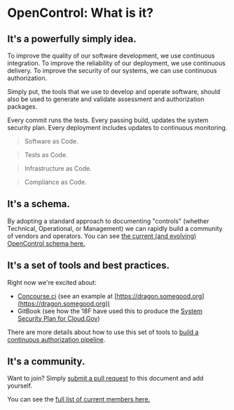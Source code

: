 # OpenControl: What is it?

## It's a powerfully simply idea.

To improve the quality of our software development, we use continuous integration.
To improve the reliability of our deployment, we use continuous delivery.
To improve the security of our systems, we can use continuous authorization.

Simply put, the tools that we use to develop and operate software, should also be
used to generate and validate assessment and authorization packages.

Every commit runs the tests.
Every passing build, updates the system security plan.
Every deployment includes updates to continuous monitoring.

> Software as Code.

> Tests as Code.

> Infrastructure as Code.

> Compliance as Code.

## It's a schema.

By adopting a standard approach to documenting "controls" (whether Technical, Operational, or Management) we can rapidly build a community of vendors and operators. You can see [the current (and evolving) OpenControl schema here.](schema)

## It's a set of tools and best practices.

Right now we're excited about:

 * [Concourse.ci](http://concourse.ci) (see an example at [https://dragon.somegood.org](https://dragon.somegood.org))
 * GitBook (see how the 18F have used this to produce the [System Security Plan for Cloud.Gov](https://masonry-gitbook.cloud.gov/index.html))

There are more details about how to use this set of tools to [build a continuous authorization pipeline](pipelines.md).

## It's a community.

Want to join? Simply [submit a pull request](https://github.com/opencontrol/opencontrol.github.io/compare) to this document and add yourself.

You can see the [full list of current members here.](members)
